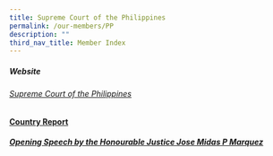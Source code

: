 ```yaml
---
title: Supreme Court of the Philippines
permalink: /our-members/PP
description: ""
third_nav_title: Member Index
---
```

##### Website

###### [Supreme Court of the Philippines](https://sc.judiciary.gov.ph/)


#### [Country Report](/files/Philippines_JDR%20Country%20Report%2001242022.pdf)


##### [Opening Speech by the Honourable Justice Jose Midas P Marquez](/files/Philippines_Opening%20Speech_Hon%20Jose%20Midas%20P%20Marquez.pdf)